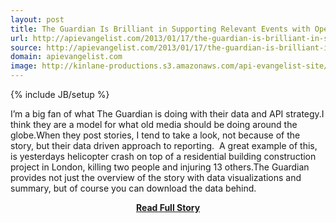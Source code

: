 ```yaml
---
layout: post
title: The Guardian Is Brilliant in Supporting Relevant Events with Open Data
url: http://apievangelist.com/2013/01/17/the-guardian-is-brilliant-in-supporting-relevant-events-with-open-data/
source: http://apievangelist.com/2013/01/17/the-guardian-is-brilliant-in-supporting-relevant-events-with-open-data/
domain: apievangelist.com
image: http://kinlane-productions.s3.amazonaws.com/api-evangelist-site/blog/Guardian-Helicopter-Data-2.png
---
```

{% include JB/setup %}<p>I&rsquo;m a big fan of what The Guardian is doing with their data and API strategy.I think they are a model for what old media should be doing around the globe.When they post stories, I tend to take a look, not because of the story, but their data driven approach to reporting.&nbsp;
A great example of this, is yesterdays helicopter crash on top of a residential building construction project in London, killing two people and injuring 13 others.The Guardian provides not just the overview of the story with data visualizations and summary, but of course you can download the data behind.</p>
<center><p><a href="http://apievangelist.com/2013/01/17/the-guardian-is-brilliant-in-supporting-relevant-events-with-open-data/" style='padding:25px; font-sze:18px; font-weight: bold;'>Read Full Story</a></p></center>
